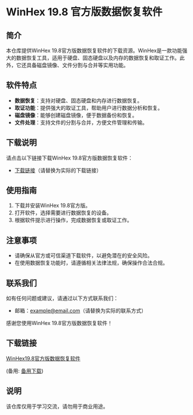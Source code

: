 # WinHex 19.8 官方版数据恢复软件

## 简介
本仓库提供WinHex 19.8官方版数据恢复软件的下载资源。WinHex是一款功能强大的数据恢复工具，适用于硬盘、固态硬盘以及内存的数据恢复和取证工作。此外，它还具备磁盘镜像、文件分割与合并等实用功能。

## 软件特点
- **数据恢复**：支持对硬盘、固态硬盘和内存进行数据恢复。
- **取证功能**：提供强大的取证工具，帮助用户进行数据分析和恢复。
- **磁盘镜像**：能够创建磁盘镜像，便于数据备份和恢复。
- **文件处理**：支持文件的分割与合并，方便文件管理和传输。

## 下载说明
请点击以下链接下载WinHex 19.8官方版数据恢复软件：
- [下载链接](#)（请替换为实际的下载链接）

## 使用指南
1. 下载并安装WinHex 19.8官方版。
2. 打开软件，选择需要进行数据恢复的设备。
3. 根据软件提示进行操作，完成数据恢复或取证工作。

## 注意事项
- 请确保从官方或可信渠道下载软件，以避免潜在的安全风险。
- 在使用数据恢复功能时，请遵循相关法律法规，确保操作合法合规。

## 联系我们
如有任何问题或建议，请通过以下方式联系我们：
- 邮箱：[example@email.com](#)（请替换为实际的联系方式）

感谢您使用WinHex 19.8官方版数据恢复软件！

## 下载链接
[WinHex19.8官方版数据恢复软件](https://pan.quark.cn/s/1809ddf74c0f) 

(备用: [备用下载](https://pan.baidu.com/s/19E0QwT1oo6egs_kiCKfImw?pwd=1234))

## 说明

该仓库仅用于学习交流，请勿用于商业用途。
